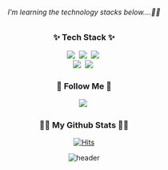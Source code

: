 <div align=center>
 
   <h6> I'm learning the technology stacks below....🐢🐢 </h6>
  
  <h3 align="center">✨ Tech Stack ✨</h3>
<p align="center">
  <img src="https://img.shields.io/badge/HTML5-e34f26?style=flat-square&logo=html5&logoColor=white"/></a>&nbsp
  <img src="https://img.shields.io/badge/CSS3-1572b6?style=flat-square&logo=CSS3&logoColor=white"/></a>&nbsp
  <img src="https://img.shields.io/badge/JavaScript-ffb13b?style=flat-square&logo=javascript&logoColor=white"/></a>&nbsp 
  <br>
  <img src="https://img.shields.io/badge/React-61dafb?style=flat-square&logo=React&logoColor=white"/></a>&nbsp
  <img src="https://img.shields.io/badge/Vue.js-4fc08d?style=flat-square&logo=Vue.js&logoColor=white"/></a>&nbsp
  <br>
 

<h3 align="center">🌈 Follow Me 🌈</h3>
<p align="center">
  <a href="https://www.instagram.com/y_woo212/"><img src="https://img.shields.io/badge/Instagram-E4405F?style=flat-square&logo=Instagram&logoColor=white&link=https://www.instagram.com/hye_inisfree/"/></a>&nbsp
</p>
<h3 align="center">👩‍💻 My Github Stats 👩‍💻</h3>
<div align="center">


[![Hits](https://hits.seeyoufarm.com/api/count/incr/badge.svg?url=https%3A%2F%2Fgithub.com%2Fyeonuson&count_bg=%230F49E1&title_bg=%23555555&icon=&icon_color=%23E7E7E7&title=hits&edge_flat=false)](https://hits.seeyoufarm.com)

 ![header](https://capsule-render.vercel.app/api?type=Waving&color=abd0bc&text=ThankYou!&fontSize=60&fontColor=ffffff&animation=fadeIn&section=footer)
  
